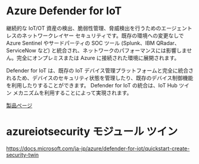 # Azure Defender for IoT

継続的な IoT/OT 資産の検出、脆弱性管理、脅威検出を行うためのエージェントレスのネットワークレイヤー セキュリティです。既存の環境への変更なしで Azure Sentinel やサードパーティの SOC ツール (Splunk、IBM QRadar、ServiceNow など) と統合され、ネットワークのパフォーマンスには影響しません。完全にオンプレミスまたは Azure に接続された環境に展開されます。

Defender for IoT は、既存の IoT デバイス管理プラットフォームと完全に統合されるため、デバイスのセキュリティ状態を管理したり、既存のデバイス制御機能を利用したりすることができます。 Defender for IoT の統合は、IoT Hub ツイン メカニズムを利用することによって実現されます。

[製品ページ](https://azure.microsoft.com/ja-jp/services/azure-defender-for-iot/)


# azureiotsecurity モジュール ツイン

https://docs.microsoft.com/ja-jp/azure/defender-for-iot/quickstart-create-security-twin
